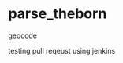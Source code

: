 # parse_theborn

[geocode](https://api.ncloud-docs.com/docs/ai-naver-mapsgeocoding-geocode)

testing pull reqeust using jenkins
